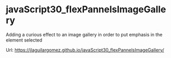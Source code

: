 # javaScript30_flexPannelsImageGallery
Adding a curious effect to an image gallery in order to put emphasis in the element selected

Url: https://jlaguilargomez.github.io/javaScript30_flexPannelsImageGallery/

